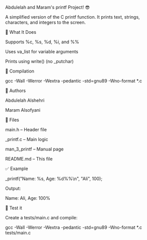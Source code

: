 Abdulelah and Maram's printf Project! 😎

A simplified version of the C printf function. It prints text, strings, characters, and integers to the screen.

🧠 What It Does

Supports %c, %s, %d, %i, and %%

Uses va_list for variable arguments

Prints using write() (no _putchar)

🔧 Compilation

gcc -Wall -Werror -Wextra -pedantic -std=gnu89 -Wno-format *.c

👥 Authors

Abdulelah Alshehri

Maram Alsofyani

📁 Files

main.h – Header file

_printf.c – Main logic

man_3_printf – Manual page

README.md – This file

✅ Example

_printf("Name: %s, Age: %d%%\n", "Ali", 100);

Output:

Name: Ali, Age: 100%

🧪 Test it

Create a tests/main.c and compile:

gcc -Wall -Werror -Wextra -pedantic -std=gnu89 -Wno-format *.c tests/main.c



